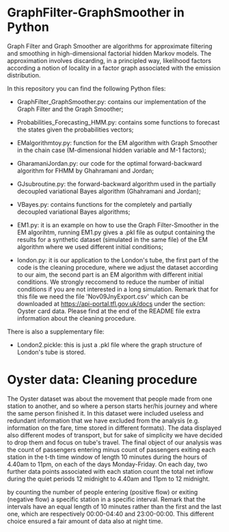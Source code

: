 # GraphFilter-GraphSmoother in Python
Graph Filter and Graph Smoother are algorithms for approximate filtering and smoothing in high-dimensional factorial hidden Markov models. The approximation involves discarding, in a principled way, likelihood factors according a notion of locality in a factor graph associated with the emission distribution.

In this repository you can find the following Python files:

- GraphFilter_GraphSmoother.py: contains our implementation of the Graph Filter and the Graph Smoother;

- Probabilities_Forecasting_HMM.py: contains some functions to forecast the states given the probabilities vectors;

- EMalgorithmtoy.py: function for the EM algorithm with Graph Smoother in the chain case (M-dimensional hidden variable and M-1 factors);

- GharamaniJordan.py: our code for the optimal forward-backward algorithm for FHMM by Ghahramani and Jordan;

- GJsubroutine.py: the forward-backward algorithm used in the partially decoupled variational Bayes algorithm (Ghahramani and Jordan);

- VBayes.py: contains functions for the completely and partially decoupled variational Bayes algorithms;

- EM1.py: it is an example on how to use the Graph Filter-Smoother in the EM algorihtm, running EM1.py gives a .pkl file as output containing the results for a synthetic dataset (simulated in the same file) of the EM algorithm where we used different initial conditions;

- london.py: it is our application to the London's tube, the first part of the code is the cleaning procedure, where we adjust the dataset according to our aim, the second part is an EM algorithm with different initial conditions. We strongly reccomend to reduce the number of initial conditions if you are not interested in a long simulation. Remark that for this file we need the file 'Nov09JnyExport.csv' which can be downloaded at https://api-portal.tfl.gov.uk/docs under the section: Oyster card data. Please find at the end of the README file extra information about the cleaning procedure.

There is also a supplementary file:

- London2.pickle: this is just a .pkl file where the graph structure of London's tube is stored.


# Oyster data: Cleaning procedure 
The Oyster dataset was about the movement that people made from one station to another, and so where a person starts her/his journey and where the same person finished it. In this dataset were included useless and redundant information that we have excluded from the analysis (e.g. information on the fare, time stored in different formats). The data displayed also different modes of transport, but for sake of simplicity we have decided to drop them and focus on tube's travel. The final object of our analysis was the count of passengers entering minus count of passengers exiting each station in the t-th time window of length 10 minutes during the hours of 4.40am to 11pm, on each of the days Monday-Friday. On each day, two further data points associated with each station count the total net inflow during the quiet periods 12 midnight to 4.40am and 11pm to 12 midnight.


by counting the number of people entering (positive flow) or exiting (negative flow) a specific station in a specific interval. Remark that the intervals have an equal length of 10 minutes rather than the first and the last one, which are respectively 00:00-04:40 and 23:00-00:00. This different choice ensured a fair amount of data also at night time.
